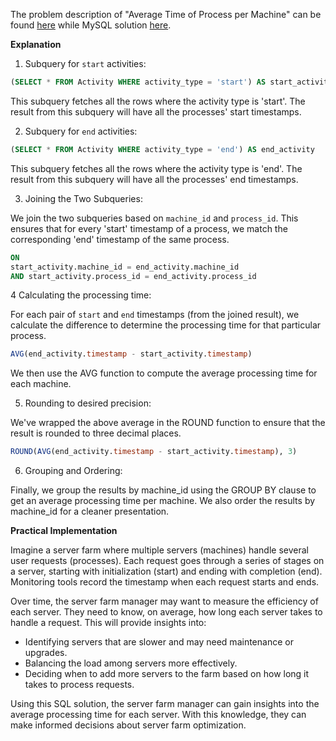 The problem description of "Average Time of Process per Machine" can be found [here](https://leetcode.com/problems/average-time-of-process-per-machine/description/) while MySQL  solution [here](https://github.com/aurimas13/Solutions-To-Problems/blob/main/LeetCode/SQL%20Solutions/Average%20Time%20of%20Process%20per%20Machine/average.sql).

**Explanation**

1. Subquery for `start` activities:

```sql
(SELECT * FROM Activity WHERE activity_type = 'start') AS start_activity
```

This subquery fetches all the rows where the activity type is 'start'. The result from this subquery will have all the processes' start timestamps.

2. Subquery for `end` activities:

```sql
(SELECT * FROM Activity WHERE activity_type = 'end') AS end_activity
```
This subquery fetches all the rows where the activity type is 'end'. The result from this subquery will have all the processes' end timestamps.

3. Joining the Two Subqueries:

We join the two subqueries based on `machine_id` and `process_id`. This ensures that for every 'start' timestamp of a process, we match the corresponding 'end' timestamp of the same process.

```sql
ON 
start_activity.machine_id = end_activity.machine_id
AND start_activity.process_id = end_activity.process_id
```
4 Calculating the processing time:

For each pair of `start` and `end` timestamps (from the joined result), we calculate the difference to determine the processing time for that particular process.

```sql
AVG(end_activity.timestamp - start_activity.timestamp)
```

We then use the AVG function to compute the average processing time for each machine.

5. Rounding to desired precision:

We've wrapped the above average in the ROUND function to ensure that the result is rounded to three decimal places.

``` sql
ROUND(AVG(end_activity.timestamp - start_activity.timestamp), 3)
```

6. Grouping and Ordering:

Finally, we group the results by machine_id using the GROUP BY clause to get an average processing time per machine. We also order the results by machine_id for a cleaner presentation.

**Practical Implementation**

Imagine a server farm where multiple servers (machines) handle several user requests (processes). Each request goes through a series of stages on a server, starting with initialization (start) and ending with completion (end). Monitoring tools record the timestamp when each request starts and ends.

Over time, the server farm manager may want to measure the efficiency of each server. They need to know, on average, how long each server takes to handle a request. This will provide insights into:

- Identifying servers that are slower and may need maintenance or upgrades.
- Balancing the load among servers more effectively.
- Deciding when to add more servers to the farm based on how long it takes to process requests.

Using this SQL solution, the server farm manager can gain insights into the average processing time for each server. With this knowledge, they can make informed decisions about server farm optimization.